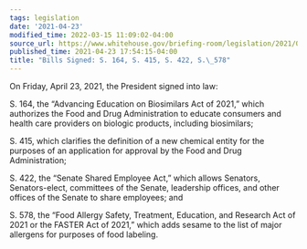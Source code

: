 ```yaml
---
tags: legislation
date: '2021-04-23'
modified_time: 2022-03-15 11:09:02-04:00
source_url: https://www.whitehouse.gov/briefing-room/legislation/2021/04/23/bills-signed-s-164-s-415-s-422-s-578/
published_time: 2021-04-23 17:54:15-04:00
title: "Bills Signed: S. 164, S. 415, S. 422, S.\_578"
---
```

 
On Friday, April 23, 2021, the President signed into law:

S. 164, the “Advancing Education on Biosimilars Act of 2021,” which
authorizes the Food and Drug Administration to educate consumers and
health care providers on biologic products, including biosimilars;  

S. 415, which clarifies the definition of a new chemical entity for the
purposes of an application for approval by the Food and Drug
Administration;

S. 422, the “Senate Shared Employee Act,” which allows Senators,
Senators-elect, committees of the Senate, leadership offices, and other
offices of the Senate to share employees; and   

S. 578, the “Food Allergy Safety, Treatment, Education, and Research Act
of 2021 or the FASTER Act of 2021,” which adds sesame to the list of
major allergens for purposes of food labeling.
